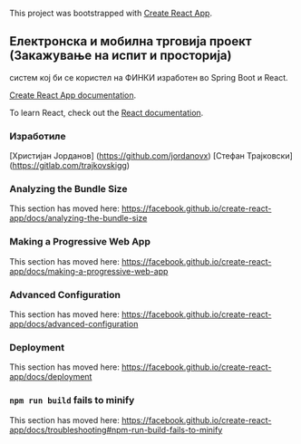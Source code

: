 This project was bootstrapped with [Create React App](https://github.com/facebook/create-react-app).

## Електронска и мобилна трговија проект (Закажување на испит и просторија)

систем кој би се користел на ФИНКИ изработен во Spring Boot и React.

 [Create React App documentation](https://facebook.github.io/create-react-app/docs/getting-started).

To learn React, check out the [React documentation](https://reactjs.org/).

### Изработиле
[Христијан Јорданов] (https://github.com/jordanovx)
[Стефан Трајковски] (https://gitlab.com/trajkovskigg)

### Analyzing the Bundle Size

This section has moved here: https://facebook.github.io/create-react-app/docs/analyzing-the-bundle-size

### Making a Progressive Web App

This section has moved here: https://facebook.github.io/create-react-app/docs/making-a-progressive-web-app

### Advanced Configuration

This section has moved here: https://facebook.github.io/create-react-app/docs/advanced-configuration

### Deployment

This section has moved here: https://facebook.github.io/create-react-app/docs/deployment

### `npm run build` fails to minify

This section has moved here: https://facebook.github.io/create-react-app/docs/troubleshooting#npm-run-build-fails-to-minify
